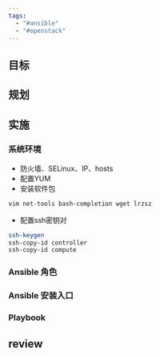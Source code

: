 ```yaml
---
tags:
  - "#ansible"
  - "#openstack"
---
```

## 目标


## 规划

## 实施

### 系统环境

- 防火墙、SELinux、IP、hosts
- 配置YUM
- 安装软件包
```bash
vim net-tools bash-completion wget lrzsz
```
- 配置ssh密钥对
```bash
ssh-keygen
ssh-copy-id controller
ssh-copy-id compute
```
### Ansible 角色
### Ansible 安装入口

### Playbook

### 
## review
